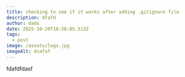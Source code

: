 ```yaml
---
title: checking to see if it works after adding .gitignore file
description: dfafd
author: dads
date: 2025-10-20T18:58:05.513Z
tags:
  - post
image: /assets/logo.jpg
imageAlt: dsafaf
---
```

fdafdfdasf
